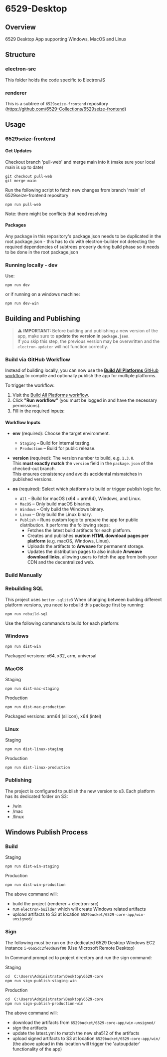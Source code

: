 # 6529-Desktop

## Overview

6529 Desktop App supporting Windows, MacOS and Linux

## Structure

### electron-src

This folder holds the code specific to ElectronJS

### renderer

This is a subtree of `6529seize-frontend` repository (https://github.com/6529-Collections/6529seize-frontend)

## Usage

### 6529seize-frontend

#### Get Updates

Checkout branch 'pull-web' and merge main into it (make sure your local main is up to date)

```
git checkout pull-web
git merge main
```

Run the following script to fetch new changes from branch 'main' of 6529seize-frontend repository

```
npm run pull-web
```

Note: there might be conflicts that need resolving

#### Packages

Any package in this repository's package.json needs to be duplicated in the root package.json - this has to do with electron-builder not detecting the required dependencies of subtrees properly during build phase so it needs to be done in the root package.json

### Running locally - dev

Use:

```
npm run dev
```

or if running on a windows machine:

```
npm run dev-win
```

## Building and Publishing

> ⚠️ **IMPORTANT:** Before building and publishing a new version of the app, make sure to **update the version in `package.json`**.  
> If you skip this step, the previous version may be overwritten and the `electron-updater` will not function correctly.

### Build via GitHub Workflow

Instead of building locally, you can now use the [**Build All Platforms** GitHub workflow](https://github.com/6529-Collections/6529-core/actions/workflows/build-all-platforms.yml) to compile and optionally publish the app for multiple platforms.

To trigger the workflow:

1. Visit the [Build All Platforms workflow](https://github.com/6529-Collections/6529-core/actions/workflows/build-all-platforms.yml).
2. Click **"Run workflow"** (you must be logged in and have the necessary permissions).
3. Fill in the required inputs:

#### Workflow Inputs

- **env** (required): Choose the target environment.

  - `Staging` – Build for internal testing.
  - `Production` – Build for public release.

- **version** (required): The version number to build, e.g. `1.3.0`.  
  This **must exactly match** the `version` field in the `package.json` of the checked-out branch.  
  This ensures consistency and avoids accidental mismatches in published versions.

- **os** (required): Select which platforms to build or trigger publish logic for.
  - `All` – Build for macOS (x64 + arm64), Windows, and Linux.
  - `MacOS` – Only build macOS binaries.
  - `Windows` – Only build the Windows binary.
  - `Linux` – Only build the Linux binary.
  - `Publish` – Runs custom logic to prepare the app for public distribution. It performs the following steps:
    - Fetches the latest build artifacts for each platform.
    - Creates and publishes **custom HTML download pages per platform** (e.g. macOS, Windows, Linux).
    - Uploads the artifacts to **Arweave** for permanent storage.
    - Updates the distribution pages to also include **Arweave download links**, allowing users to fetch the app from both your CDN and the decentralized web.

### Build Manually

### Rebuilding SQL

This project uses `better-sqlite3`
When changing between building different platform versions, you need to rebuild this package first by running:

```
npm run rebuild-sql
```

Use the following commands to build for each platform:

### Windows

```
npm run dist-win
```

Packaged versions: x64, x32, arm, universal

### MacOS

Staging

```
npm run dist-mac-staging
```

Production

```
npm run dist-mac-production
```

Packaged versions: arm64 (silicon), x64 (intel)

### Linux

Staging

```
npm run dist-linux-staging
```

Production

```
npm run dist-linux-production
```

### Publishing

The project is configured to publish the new version to s3. Each platform has its dedicated folder on S3:

- /win
- /mac
- /linux

## Windows Publish Process

### Build

Staging

```
npm run dist-win-staging
```

Production

```
npm run dist-win-production
```

The above command will:

- build the project (renderer + electron-src)
- run `electron-builder` which will create Windows related artifacts
- upload artifacts to S3 at location `6529bucket/6529-core-app/win-unsigned/`

### Sign

The following must be run on the dedicated 6529 Desktop Windows EC2 instance `i-06a5dc2fe0d6a9f00` (Use Microsoft Remote Desktop)

In Command prompt cd to project directory and run the sign command:

Staging

```
cd  C:\Users\Administrator\Desktop\6529-core
npm run sign-publish-staging-win
```

Production

```
cd  C:\Users\Administrator\Desktop\6529-core
npm run sign-publish-production-win
```

The above command will:

- download the artifacts from `6529bucket/6529-core-app/win-unsigned/`
- sign the artifacts
- update the latest.yml to match the new sha512 of the artifacts
- upload signed artifacts to S3 at location `6529bucket/6529-core-app/win/`
  (the above upload in this location will trigger the 'autoupdater' functionality of the app)
